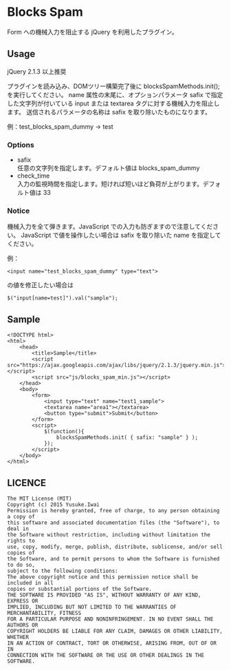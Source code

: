 # Blocks Spam

Form への機械入力を阻止する jQuery を利用したプラグイン。

## Usage
jQuery 2.1.3 以上推奨

プラグインを読み込み、DOMツリー構築完了後に blocksSpamMethods.init(); を実行してください。
name 属性の末尾に、オプションパラメータ safix で指定した文字列が付いている input または textarea タグに対する機械入力を阻止します。
送信されるパラメータの名称は safix を取り除いたものになります。

例：test_blocks_spam_dummy → test

### Options
* safix  
    任意の文字列を指定します。デフォルト値は blocks_spam_dummy
* check_time  
    入力の監視時間を指定します。短ければ短いほど負荷が上がります。デフォルト値は 33

### Notice
機械入力を全て弾きます。JavaScript での入力も防ぎますので注意してください。
JavaScript で値を操作したい場合は safix を取り除いた name を指定してください。

例：

    <input name="test_blocks_spam_dummy" type="text">

の値を修正したい場合は

    $("input[name=test]").val("sample");

## Sample
    <!DOCTYPE html>  
    <html>  
        <head>  
            <title>Sample</title>  
            <script src="https://ajax.googleapis.com/ajax/libs/jquery/2.1.3/jquery.min.js"></script>  
            <script src="js/blocks_spam_min.js"></script>  
        </head>  
        <body>  
            <form>  
                <input type="text" name="test1_sample">  
                <textarea name="area1"></textarea>  
                <button type="submit">Submit</button>  
            </form>  
            <script>  
                $(function(){  
                    blocksSpamMethods.init( { safix: "sample" } );  
                });  
            </script>  
        </body>  
    </html>  

## LICENCE

    The MIT License (MIT)
    Copyright (c) 2015 Yusuke.Iwai
    Permission is hereby granted, free of charge, to any person obtaining a copy of
    this software and associated documentation files (the "Software"), to deal in
    the Software without restriction, including without limitation the rights to
    use, copy, modify, merge, publish, distribute, sublicense, and/or sell copies of
    the Software, and to permit persons to whom the Software is furnished to do so,
    subject to the following conditions:
    The above copyright notice and this permission notice shall be included in all
    copies or substantial portions of the Software.
    THE SOFTWARE IS PROVIDED "AS IS", WITHOUT WARRANTY OF ANY KIND, EXPRESS OR
    IMPLIED, INCLUDING BUT NOT LIMITED TO THE WARRANTIES OF MERCHANTABILITY, FITNESS
    FOR A PARTICULAR PURPOSE AND NONINFRINGEMENT. IN NO EVENT SHALL THE AUTHORS OR
    COPYRIGHT HOLDERS BE LIABLE FOR ANY CLAIM, DAMAGES OR OTHER LIABILITY, WHETHER
    IN AN ACTION OF CONTRACT, TORT OR OTHERWISE, ARISING FROM, OUT OF OR IN
    CONNECTION WITH THE SOFTWARE OR THE USE OR OTHER DEALINGS IN THE SOFTWARE.

